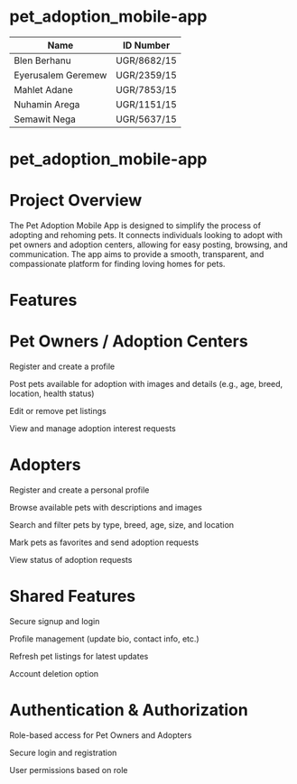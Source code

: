 # pet_adoption_mobile-app

| Name| ID Number|
| --- | --- |
| Blen Berhanu | UGR/8682/15 |
| Eyerusalem Geremew| UGR/2359/15| 
| Mahlet Adane| UGR/7853/15|
| Nuhamin Arega| UGR/1151/15|
| Semawit Nega| UGR/5637/15|
# pet_adoption_mobile-app

# Project Overview
The Pet Adoption Mobile App is designed to simplify the process of adopting and rehoming pets. It connects individuals looking to adopt with pet owners and adoption centers, allowing for easy posting, browsing, and communication. The app aims to provide a smooth, transparent, and compassionate platform for finding loving homes for pets.

# Features
# Pet Owners / Adoption Centers
Register and create a profile

Post pets available for adoption with images and details (e.g., age, breed, location, health status)

Edit or remove pet listings

View and manage adoption interest requests

# Adopters
Register and create a personal profile

Browse available pets with descriptions and images

Search and filter pets by type, breed, age, size, and location

Mark pets as favorites and send adoption requests

View status of adoption requests

# Shared Features
Secure signup and login

Profile management (update bio, contact info, etc.)

Refresh pet listings for latest updates

Account deletion option

# Authentication & Authorization
Role-based access for Pet Owners and Adopters

Secure login and registration

User permissions based on role
